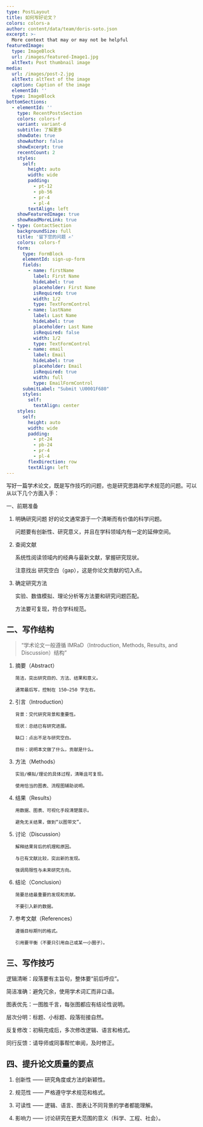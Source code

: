 ```yaml
---
type: PostLayout
title: 如何写好论文？
colors: colors-a
author: content/data/team/doris-soto.json
excerpt: >-
  More context that may or may not be helpful
featuredImage:
  type: ImageBlock
  url: /images/featured-Image1.jpg
  altText: Post thumbnail image
media:
  url: /images/post-2.jpg
  altText: altText of the image
  caption: Caption of the image
  elementId: ''
  type: ImageBlock
bottomSections:
  - elementId: ''
    type: RecentPostsSection
    colors: colors-f
    variant: variant-d
    subtitle: 了解更多
    showDate: true
    showAuthor: false
    showExcerpt: true
    recentCount: 2
    styles:
      self:
        height: auto
        width: wide
        padding:
          - pt-12
          - pb-56
          - pr-4
          - pl-4
        textAlign: left
    showFeaturedImage: true
    showReadMoreLink: true
  - type: ContactSection
    backgroundSize: full
    title: '留下您的问题 ✍️'
    colors: colors-f
    form:
      type: FormBlock
      elementId: sign-up-form
      fields:
        - name: firstName
          label: First Name
          hideLabel: true
          placeholder: First Name
          isRequired: true
          width: 1/2
          type: TextFormControl
        - name: lastName
          label: Last Name
          hideLabel: true
          placeholder: Last Name
          isRequired: false
          width: 1/2
          type: TextFormControl
        - name: email
          label: Email
          hideLabel: true
          placeholder: Email
          isRequired: true
          width: full
          type: EmailFormControl
      submitLabel: "Submit \U0001F680"
      styles:
        self:
          textAlign: center
    styles:
      self:
        height: auto
        width: wide
        padding:
          - pt-24
          - pb-24
          - pr-4
          - pl-4
        flexDirection: row
        textAlign: left
---
```


写好一篇学术论文，既是写作技巧的问题，也是研究思路和学术规范的问题。可以从以下几个方面入手：

一、前期准备
1. 明确研究问题
      好的论文通常源于一个清晰而有价值的科学问题。
    
      问题要有创新性、研究意义，并且在学科领域内有一定的延伸空间。

2. 查阅文献

      系统性阅读领域内的经典与最新文献，掌握研究现状。

      注意找出 研究空白（gap），这是你论文贡献的切入点。

3. 确定研究方法

      实验、数值模拟、理论分析等方法要和研究问题匹配。

      方法要可复现，符合学科规范。

## 二、写作结构

> “学术论文一般遵循 IMRaD（Introduction, Methods, Results, and Discussion）结构”

1. 摘要（Abstract）

       简洁，突出研究目的、方法、结果和意义。

       通常最后写，控制在 150–250 字左右。

2. 引言（Introduction）

       背景：交代研究背景和重要性。

       现状：总结已有研究进展。

       缺口：点出不足与研究空白。

       目标：说明本文做了什么，贡献是什么。

3. 方法（Methods）

       实验/模拟/理论的具体过程，清晰且可复现。

       使用恰当的图表、流程图辅助说明。

4. 结果（Results）

       用数据、图表、可视化手段清楚展示。

       避免无关结果，做到“以图带文”。

5. 讨论（Discussion）

       解释结果背后的机理和原因。

       与已有文献比较，突出新的发现。

       强调局限性与未来研究方向。

6. 结论（Conclusion）

       简要总结最重要的发现和贡献。

       不要引入新的数据。

7. 参考文献（References）

       遵循目标期刊的格式。

       引用要平衡（不要只引用自己或某一小圈子）。

## 三、写作技巧

逻辑清晰：段落要有主旨句，整体要“前后呼应”。

简洁准确：避免冗余，使用学术词汇而非口语。

图表优先：一图胜千言，每张图都应有结论性说明。

层次分明：标题、小标题、段落衔接自然。

反复修改：初稿完成后，多次修改逻辑、语言和格式。

同行反馈：请导师或同事帮忙审阅，及时修正。
## 四、提升论文质量的要点
1. 创新性 —— 研究角度或方法的新颖性。

2. 规范性 —— 严格遵守学术规范和格式。

3. 可读性 —— 逻辑、语言、图表让不同背景的学者都能理解。

4. 影响力 —— 讨论研究在更大范围的意义（科学、工程、社会）。
